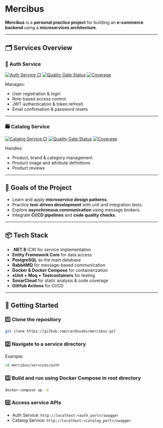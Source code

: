 # Mercibus

**Mercibus** is a **personal practice project** for building an **e-commerce backend** using a **microservices
architecture**.

---

## 🗂 Services Overview

### 🔐 Auth Service
[![Auth Service CI](https://github.com/cardosakv/mercibus/actions/workflows/auth-ci.yml/badge.svg)](https://github.com/cardosakv/mercibus/actions/workflows/auth-ci.yml)
[![Quality Gate Status](https://sonarcloud.io/api/project_badges/measure?project=mercibus_auth&metric=alert_status)](https://sonarcloud.io/summary/new_code?id=mercibus_auth)
[![Coverage](https://sonarcloud.io/api/project_badges/measure?project=mercibus_auth&metric=coverage)](https://sonarcloud.io/summary/new_code?id=mercibus_auth)

Manages:

- User registration & login
- Role-based access control
- JWT authentication & token refresh
- Email confirmation & password resets

---

### 🛍️ Catalog Service

[![Catalog Service CI](https://github.com/cardosakv/mercibus/actions/workflows/catalog-ci.yml/badge.svg)](https://github.com/cardosakv/mercibus/actions/workflows/catalog-ci.yml)
[![Quality Gate Status](https://sonarcloud.io/api/project_badges/measure?project=mercibus_catalog&metric=alert_status)](https://sonarcloud.io/summary/new_code?id=mercibus_catalog)
[![Coverage](https://sonarcloud.io/api/project_badges/measure?project=mercibus_catalog&metric=coverage)](https://sonarcloud.io/summary/new_code?id=mercibus_catalog)

Handles:

- Product, brand & category management
- Product image and attribute definitions
- Product reviews

---

## 📌 Goals of the Project

- Learn and apply **microservice design patterns**.
- Practice **test-driven development** with unit and integration tests.
- Explore **asynchronous communication** using message brokers.
- Integrate **CI/CD pipelines** and **code quality checks**.

---

## 📦 Tech Stack

- **.NET 8** (C#) for service implementation
- **Entity Framework Core** for data access
- **PostgreSQL** as the main database
- **RabbitMQ** for message-based communication
- **Docker & Docker Compose** for containerization
- **xUnit + Moq + Testcontainers** for testing
- **SonarCloud** for static analysis & code coverage
- **GitHub Actions** for CI/CD

---

## 🚀 Getting Started

### 1️⃣ Clone the repository

```bash
git clone https://github.com/cardosakv/mercibus.git
```

### 2️⃣ Navigate to a service directory

Example:

```bash
cd mercibus/services/auth
```

### 3️⃣ Build and run using Docker Compose in root directory

```bash
docker-compose up -d
```

### 4️⃣ Access service APIs

- Auth Service: `http://localhost:<auth_port>/swagger`
- Catalog Service: `http://localhost:<catalog_port>/swagger`